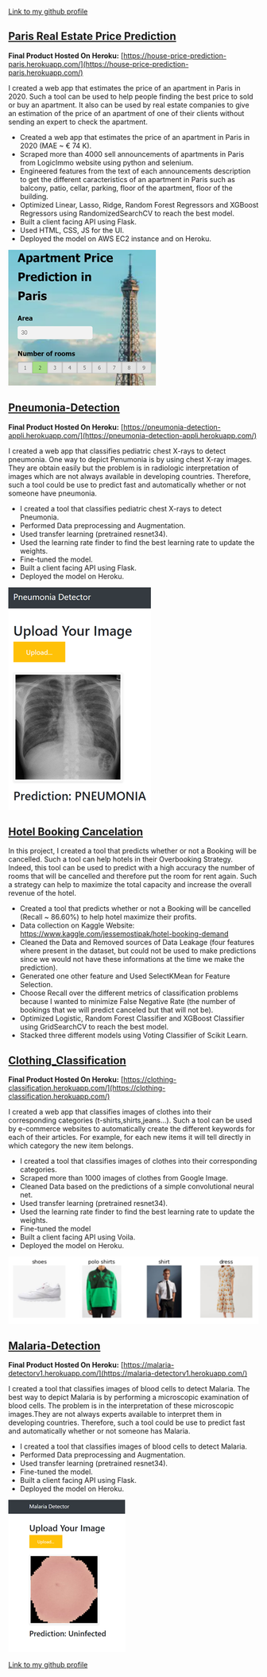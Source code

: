 [Link to my github profile](https://github.com/gaetanlop)

## [Paris Real Estate Price Prediction](https://github.com/gaetanlop/Apartments_Paris)
**Final Product Hosted On Heroku:** [https://house-price-prediction-paris.herokuapp.com/](https://house-price-prediction-paris.herokuapp.com/)

I created a web app that estimates the price of an apartment in Paris in 2020. Such a tool can be used to help people finding the best price to sold or buy an apartment. It also can be used by real estate companies to give an estimation of the price of an apartment of one of their clients without sending an expert to check the apartment.

*   Created a web app that estimates the price of an apartment in Paris in 2020 (MAE ~ € 74 K).
*   Scraped more than 4000 sell announcements of apartments in Paris from LogicImmo website using python and selenium.
*   Engineered features from the text of each announcements description to get the different caracteristics of an apartment in Paris such as balcony, patio, cellar, parking, floor of the apartment, floor of the building.
*   Optimized Linear, Lasso, Ridge, Random Forest Regressors and XGBoost Regressors using RandomizedSearchCV to reach the best model.
*   Built a client facing API using Flask.
*   Used HTML, CSS, JS for the UI.
*   Deployed the model on AWS EC2 instance and on Heroku.

[![](/image/Paris_apartment_demo.PNG)](https://house-price-prediction-paris.herokuapp.com/)

## [Pneumonia-Detection](https://github.com/gaetanlop/Pneumonia-Detection)
**Final Product Hosted On Heroku:** [https://pneumonia-detection-appli.herokuapp.com/](https://pneumonia-detection-appli.herokuapp.com/)

I created a web app that classifies pediatric chest X-rays to detect pneumonia. One way to depict Penumonia is by using chest X-ray images. They are obtain easily but the problem is in radiologic interpretation of images which are not always available in developing countries. Therefore, such a tool could be use to predict fast and automatically whether or not someone have pneumonia. 

*   I created a tool that classifies pediatric chest X-rays to detect Pneumonia.
*   Performed Data preprocessing and Augmentation.
*   Used transfer learning (pretrained resnet34). 
*   Used the learning rate finder to find the best learning rate to update the weights. 
*   Fine-tuned the model.
*   Built a client facing API using Flask.
*   Deployed the model on Heroku.

[![](/image/pneumonia_detector.png)](https://pneumonia-detection-appli.herokuapp.com/)

## [Hotel Booking Cancelation](https://github.com/gaetanlop/Hotel_Booking_Cancelation)

In this project, I created a tool that predicts whether or not a Booking will be cancelled. Such a tool can help hotels in their Overbooking Strategy. Indeed, this tool can be used to predict with a high accuracy the number of rooms that will be cancelled and therefore put the room for rent again. Such a strategy can help to maximize the total capacity and increase the overall revenue of the hotel.

* Created a tool that predicts whether or not a Booking will be cancelled (Recall ~ 86.60%) to help hotel maximize their profits.
* Data collection on Kaggle Website: https://www.kaggle.com/jessemostipak/hotel-booking-demand
* Cleaned the Data and Removed sources of Data Leakage (four features where present in the dataset, but could not be used to make predictions since we would not have these informations at the time we make the prediction).
* Generated one other feature and Used SelectKMean for Feature Selection.
* Choose Recall over the different metrics of classification problems because I wanted to minimize False Negative Rate (the number of bookings that we will predict canceled but that will not be).
* Optimized Logistic, Random Forest Classifier and XGBoost Classifier using GridSearchCV to reach the best model.
* Stacked three different models using Voting Classifier of Scikit Learn.

## [Clothing_Classification](https://github.com/gaetanlop/Clothing_Classification)
**Final Product Hosted On Heroku:** [https://clothing-classification.herokuapp.com/](https://clothing-classification.herokuapp.com/)

I created a web app that classifies images of clothes into their corresponding categories (t-shirts,shirts,jeans...). Such a tool can be used by e-commerce websites to automatically create the different keywords for each of their articles. For example, for each new items it will tell directly in which category the new item belongs. 

*   I created a tool that classifies images of clothes into their corresponding categories. 
*   Scraped more than 1000  images of clothes from Google Image.
*   Cleaned Data based on the predictions of a simple convolutional neural net.  
*   Used transfer learning (pretrained resnet34). 
*   Used the learning rate finder to find the best learning rate to update the weights. 
*   Fine-tuned the model
*   Built a client facing API using Voila.
*   Deployed the model on Heroku.

[![](/image/Data_clothing.png)](https://clothing-classification.herokuapp.com/)

## [Malaria-Detection](https://github.com/gaetanlop/Malaria_Detection)
**Final Product Hosted On Heroku:** [https://malaria-detectorv1.herokuapp.com/](https://malaria-detectorv1.herokuapp.com/)

I created a tool that classifies images of blood cells to detect Malaria. The best way to depict Malaria is by performing a microscopic examination of blood cells. The problem is in the interpretation of these microscopic images.They are not always experts available to interpret them in developing countries. Therefore, such a tool could be use to predict fast and automatically whether or not someone has Malaria. 

*   I created a tool that classifies images of blood cells to detect Malaria.
*   Performed Data preprocessing and Augmentation.
*   Used transfer learning (pretrained resnet34). 
*   Fine-tuned the model.
*   Built a client facing API using Flask.
*   Deployed the model on Heroku.

[![](/image/malaria_detector.png)](https://malaria-detectorv1.herokuapp.com/)

[Link to my github profile](https://github.com/gaetanlop)
